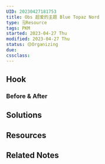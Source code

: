 ```yaml
---
UID: 20230427181753 
title: Obs 超爱的主题 Blue Topaz Nord
type: 🗒️Resource
tags: PKM
started: 2023-04-27 Thu
modified: 2023-04-27 Thu
status: 🟡Organizing
due:
cssclass: 
---
```

## Hook
### Before & After


## Solutions


## Resources

## Related Notes